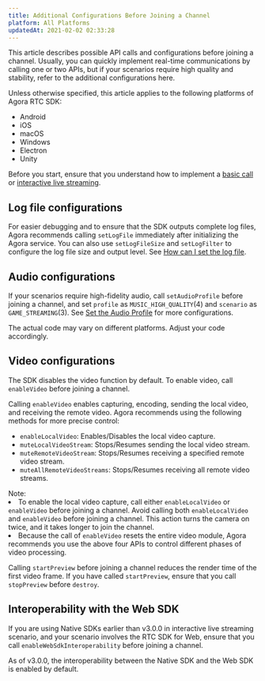 ```yaml
---
title: Additional Configurations Before Joining a Channel
platform: All Platforms
updatedAt: 2021-02-02 02:33:28
---
```

This article describes possible API calls and configurations before joining a channel. Usually, you can quickly implement real-time communications by calling one or two APIs, but if your scenarios require high quality and stability, refer to the additional configurations here.

Unless otherwise specified, this article applies to the following platforms of Agora RTC SDK:

- Android
- iOS
- macOS
- Windows
- Electron
- Unity

<div class="alert note">Before you start, ensure that you understand how to implement a <a href="https://docs.agora.io/en/Video/start_call_android?platform=Android">basic call</a> or <a href="https://docs.agora.io/en/Interactive%20Broadcast/start_live_android?platform=Android">interactive live streaming</a>.</div>

## Log file configurations

For easier debugging and to ensure that the SDK outputs complete log files, Agora recommends calling `setLogFile` immediately after initializing the Agora service. You can also use `setLogFileSize` and `setLogFilter` to configure the log file size and output level. See [How can I set the log file](https://docs.agora.io/en/faqs/logfile).

## Audio configurations

If your scenarios require high-fidelity audio, call `setAudioProfile` before joining a channel, and set `profile` as `MUSIC_HIGH_QUALITY`(4) and `scenario` as `GAME_STREAMING`(3). See [Set the Audio Profile](./audio_profile_android?platform=Android) for more configurations.

<div class="alert note">The actual code may vary on different platforms. Adjust your code accordingly.</div>

## Video configurations

The SDK disables the video function by default. To enable video, call `enableVideo` before joining a channel.

Calling `enableVideo` enables capturing, encoding, sending the local video, and receiving the remote video. Agora recommends using the following methods for more precise control:

- `enableLocalVideo`: Enables/Disables the local video capture.
- `muteLocalVideoStream`: Stops/Resumes sending the local video stream.
- `muteRemoteVideoStream`: Stops/Resumes receiving a specified remote video stream.
- `muteAllRemoteVideoStreams`: Stops/Resumes receiving all remote video streams.

<div class="alert note">Note:
	<li>To enable the local video capture, call either <code>enableLocalVideo</code> or <code>enableVideo</code> before joining a channel. Avoid calling both <code>enableLocalVideo</code> and <code>enableVideo</code> before joining a channel. This action turns the camera on twice, and it takes longer to join the channel.</li>
	<li>Because the call of <code>enableVideo</code> resets the entire video module, Agora recommends you use the above four APIs to control different phases of video processing.</li>
</div>

Calling `startPreview` before joining a channel reduces the render time of the first video frame. If you have called `startPreview`, ensure that you call `stopPreview` before `destroy`.

## Interoperability with the Web SDK

If you are using Native SDKs earlier than v3.0.0 in interactive live streaming scenario, and your scenario involves the RTC SDK for Web, ensure that you call `enableWebSdkInteroperability` before joining a channel.

<div class="alert info">As of v3.0.0, the interoperability between the Native SDK and the Web SDK is enabled by default.</div>
